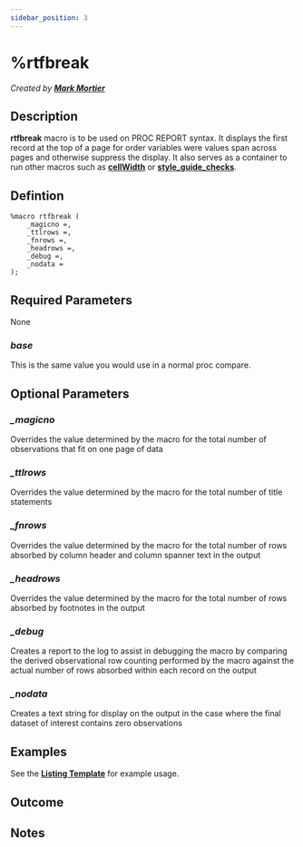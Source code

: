 ```yaml
---
sidebar_position: 3
---
```


# %rtfbreak

_Created by [**Mark Mortier**](mailto:mark.mortier@emanatebiostats.com?subject=User%20Guide:%rtfbreak)_

## Description

**rtfbreak** macro is to be used on PROC REPORT syntax. It displays the first record at the top of a page for order variables were values span across pages and otherwise suppress the display. It also serves as a container to run other macros such as [**cellWidth**](../../programming/listings/cell-width.md) or [**style_guide_checks**](../macros-general/style-guide-checks.md).

## Defintion

```sas
%macro rtfbreak (
    _magicno =,
    _ttlrows =,
    _fnrows =,
    _headrows =,
    _debug =,
    _nodata =
);
```

## Required Parameters

None

### _base_

This is the same value you would use in a normal proc compare.

## Optional Parameters

### _\_magicno_

Overrides the value determined by the macro for the total number of observations that fit on one page of data

### _\_ttlrows_

Overrides the value determined by the macro for the total number of title statements

### _\_fnrows_

Overrides the value determined by the macro for the total number of rows absorbed by column header and column spanner text in the output

### _\_headrows_

Overrides the value determined by the macro for the total number of rows absorbed by footnotes in the output

### _\_debug_

Creates a report to the log to assist in debugging the macro by comparing the derived observational row counting performed by the macro against the actual number of rows absorbed within each record on the output

### _\_nodata_

Creates a text string for display on the output in the case where the final dataset of interest contains zero observations

## Examples

See the [**Listing Template**](../../programming/templates/listing.md) for example usage.

## Outcome

## Notes
